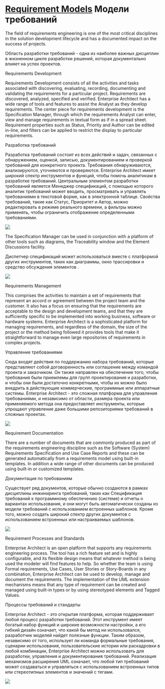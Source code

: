 # <a href="https://sparxsystems.com/enterprise_architect_user_guide/15.1/model_domains/requirements_engineering.html" target="_blank">Requirement Models</a> Модели требований

The field of requirements engineering is one of the most critical disciplines in the solution development lifecycle and has a documented impact on the success of projects.

Область разработки требований - одна из наиболее важных дисциплин в жизненном цикле разработки решений, которая документально влияет на успех проектов.

Requirements Development

Requirements Development consists of all the activities and tasks associated with discovering, evaluating, recording, documenting and validating the requirements for a particular project. Requirements are discovered, analyzed, specified and verified. Enterprise Architect has a wide range of tools and features to assist the Analyst as they develop requirements. The center piece for requirements development is the Specification Manager, through which the requirements Analyst can enter, view and manage requirements in textual form as if in a spread sheet. Requirement properties such as Status, Priority and Author can be edited in-line, and filters can be applied to restrict the display to particular requirements.

Разработка требований

Разработка требований состоит из всех действий и задач, связанных с обнаружением, оценкой, записью, документированием и проверкой требований для конкретного проекта. Требования обнаруживаются, анализируются, уточняются и проверяются. Enterprise Architect имеет широкий спектр инструментов и функций, чтобы помочь аналитикам в разработке требований. Центральным элементом разработки требований является Менеджер спецификаций, с помощью которого аналитик требований может вводить, просматривать и управлять требованиями в текстовой форме, как в электронной таблице. Свойства требований, такие как Статус, Приоритет и Автор, можно редактировать в режиме реального времени, а фильтры можно применять, чтобы ограничить отображение определенными требованиями.

![](_src/specification-manager-inventory-requirements-narrow.png)

The Specification Manager can be used in conjunction with a platform of other tools such as diagrams, the Traceability window and the Element Discussions facility.

Диспетчер спецификаций может использоваться вместе с платформой других инструментов, таких как диаграммы, окно трассировки и средство обсуждения элементов .

![](_src/manage-inventory-5575.png)


Requirements Management

This comprises the activities to maintain a set of requirements that represent an accord or agreement between the project team and the customer. It also has a focus on ensuring that the requirements are acceptable to the design and development teams, and that they are sufficiently specific to be implemented into working business, software or hardware systems. Enterprise Architect is a sophisticated platform for managing requirements, and regardless of the domain, the size of the project or the method being followed it provides tools that make it straightforward to manage even large repositories of requirements in complex projects.

Управление требованиями

Сюда входят действия по поддержанию набора требований, которые представляют собой договоренность или соглашение между командой проекта и заказчиком. Он также направлен на обеспечение того, чтобы требования были приемлемы для групп проектирования и разработки, и чтобы они были достаточно конкретными, чтобы их можно было внедрить в действующие коммерческие, программные или аппаратные системы. Enterprise Architect - это сложная платформа для управления требованиями, и независимо от области, размера проекта или применяемого метода она предоставляет инструменты, которые упрощают управление даже большими репозиториями требований в сложных проектах.

![](_src/functional-requirements-dashboard-status-5724.png)

Requirement Documentation

There are a number of documents that are commonly produced as part of the requirements engineering discipline such as the Software (System) Requirements Specification and Use Case Reports and these can be generated automatically from a requirements model using built-in templates. In addition a wide range of other documents can be produced using built-in or customized templates.

Документация по требованиям

Существует ряд документов, которые обычно создаются в рамках дисциплины инжиниринга требований, таких как Спецификация требований к программному обеспечению (системе) и отчеты о вариантах использования, и они могут быть автоматически созданы из модели требований с использованием встроенных шаблонов. Кроме того, можно создать широкий спектр других документов с использованием встроенных или настраиваемых шаблонов.

![](_src/documentation-pdf-requirements-report.png)

Requirement Processes and Standards

Enterprise Architect is an open platform that supports any requirements engineering process. The tool has a rich feature set and is highly configurable, and its flexible design means that whatever method is being used the modeler will find features to help. So whether the team is using Formal requirements, Use Cases, User Stories or Story-Boards in any combination, Enterprise Architect can be used to develop, manage and document the requirements. The implementation of the UML extension mechanisms means that any type of requirement can be created and managed using built-in types or by using stereotyped elements and Tagged Values.

Процессы требований и стандарты

Enterprise Architect - это открытая платформа, которая поддерживает любой процесс разработки требований. Этот инструмент имеет богатый набор функций и широкие возможности настройки, а его гибкий дизайн означает, что какой бы метод ни использовался, разработчик моделей найдет полезные функции. Таким образом, независимо от того, использует ли команда формальные требования, сценарии использования, пользовательские истории или раскадровки в любой комбинации, Enterprise Architect можно использовать для разработки, управления и документирования требований. Реализация механизмов расширения UML означает, что любой тип требований может создаваться и управляться с использованием встроенных типов или стереотипных элементов и значений с тегами.

![](_src/manage-inventory-user-stories-5725.png)

